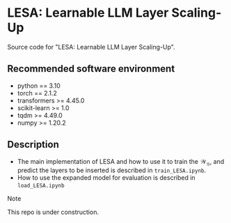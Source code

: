 # LESA: Learnable LLM Layer Scaling-Up

Source code for "LESA: Learnable LLM Layer Scaling-Up".

## Recommended software environment
- python == 3.10
- torch == 2.1.2
- transformers >= 4.45.0
- scikit-learn >= 1.0
- tqdm >= 4.49.0
- numpy >= 1.20.2


## Description

- The main implementation of LESA and how to use it to train the $\mathcal{W_G}$, and predict the layers to be inserted is described in `train_LESA.ipynb`.
- How to use the expanded model for evaluation is described in `load_LESA.ipynb`


> [!NOTE]  
> This repo is under construction.